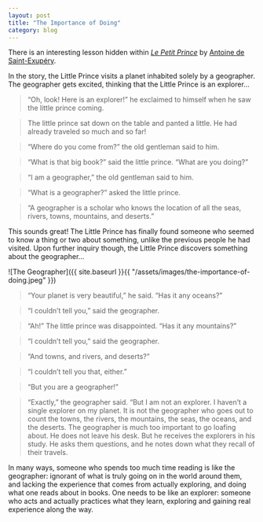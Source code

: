 ```yaml
---
layout: post
title: "The Importance of Doing"
category: blog
---
```


There is an interesting lesson hidden within *[Le Petit Prince](https://en.wikipedia.org/wiki/The_Little_Prince)* by [Antoine de Saint-Exupéry](https://en.wikipedia.org/wiki/Antoine_de_Saint-Exup%C3%A9ry).

In the story, the Little Prince visits a planet inhabited solely by a geographer. The geographer gets excited, thinking that the Little Prince is an explorer…

> “Oh, look! Here is an explorer!” he exclaimed to himself when he saw the little prince coming.

> The little prince sat down on the table and panted a little. He had already traveled so much and so far!

> “Where do you come from?” the old gentleman said to him.

> “What is that big book?” said the little prince. “What are you doing?”

> “I am a geographer,” the old gentleman said to him.

> “What is a geographer?” asked the little prince.

> “A geographer is a scholar who knows the location of all the seas, rivers, towns, mountains, and deserts.”

This sounds great! The Little Prince has finally found someone who seemed to know a thing or two about something, unlike the previous people he had visited. Upon further inquiry though, the Little Prince discovers something about the geographer…

![The Geographer]({{ site.baseurl }}{{ "/assets/images/the-importance-of-doing.jpeg" }})

> “Your planet is very beautiful,” he said. “Has it any oceans?”

> “I couldn’t tell you,” said the geographer.

> “Ah!” The little prince was disappointed. “Has it any mountains?”

> “I couldn’t tell you,” said the geographer.

> “And towns, and rivers, and deserts?”

> “I couldn’t tell you that, either.”

> “But you are a geographer!”

> “Exactly,” the geographer said. “But I am not an explorer. I haven’t a single explorer on my planet. It is not the geographer who goes out to count the towns, the rivers, the mountains, the seas, the oceans, and the deserts. The geographer is much too important to go loafing about. He does not leave his desk. But he receives the explorers in his study. He asks them questions, and he notes down what they recall of their travels.

In many ways, someone who spends too much time reading is like the geographer: ignorant of what is truly going on in the world around them, and lacking the experience that comes from actually exploring, and doing what one reads about in books. One needs to be like an explorer: someone who acts and actually practices what they learn, exploring and gaining real experience along the way.
